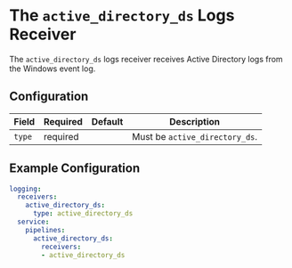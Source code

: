 # The `active_directory_ds` Logs Receiver

The `active_directory_ds` logs receiver receives Active Directory logs from the Windows event log.

## Configuration

| Field  | Required | Default | Description                    |
|--------|----------|---------|--------------------------------|
| `type` | required |         | Must be `active_directory_ds`. |

## Example Configuration

```yaml
logging:
  receivers:
    active_directory_ds:
      type: active_directory_ds
  service:
    pipelines:
      active_directory_ds:
        receivers:
        - active_directory_ds
```
